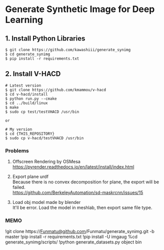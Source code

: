 # Generate Synthetic Image for Deep Learning

## 1. Install Python Libraries
```
$ git clone https://github.com/kawashiii/generate_synimg
$ cd generate_synimg
$ pip install -r requirements.txt
```

## 2. Install V-HACD
```
# Latest version
$ git clone https://github.com/kmammou/v-hacd
$ cd v-hacd/install
$ python run.py --cmake
$ cd ../build/linux
$ make
$ sudo cp test/testVHACD /usr/bin

or

# My version
$ cd {THIS_REPOSITORY}
$ sudo cp v-hacd/testVHACD /usr/bin
```
### Problems
1. Offscreen Rendering by OSMesa  
https://pyrender.readthedocs.io/en/latest/install/index.html

2. Export plane urdf  
Because there is no convex decomposition for plane, the export will be failed.  
https://github.com/BerkeleyAutomation/sd-maskrcnn/issues/15

3. Load obj model made by blender  
It'll be error. Load the model in meshlab, then export same file type.


### MEMO
!git clone https://Funmatu@github.com/Funmatu/generate_synimg.git -b master
!pip install -r requirements.txt
!pip install -U imgaug
%cd generate_synimg/scripts/
!python generate_datasets.py object bin

